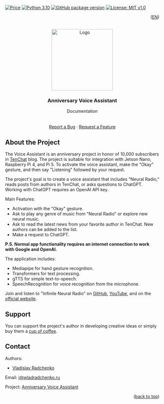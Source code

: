 [![Price](https://img.shields.io/badge/price-FREE-0098f7.svg)](https://github.com/wladradchenko/assistant.wladradchenko.ru/blob/main/LICENSE)
[![Python 3.10](https://img.shields.io/badge/python-3.10-blue.svg)](https://www.python.org/downloads/release/python-310/)
[![GitHub package version](https://img.shields.io/github/v/release/wladradchenko/assistant.wladradchenko.ru?display_name=tag&sort=semver)](https://github.com/wladradchenko/assistant.wladradchenko.ru)
[![License: MIT v1.0](https://img.shields.io/badge/license-MIT-blue.svg)](https://github.com/wladradchenko/assistant.wladradchenko.ru/blob/main/LICENSE)

<p align="right">(<a href="README.md">EN</a>)</p>
<div id="top"></div>

<br />
<div align="center">
  <a href="https://github.com/wladradchenko/assistant.wladradchenko.ru">
    <img src="https://media.giphy.com/media/fO3jej3pv2ofGkquhO/giphy.gif" alt="Logo" width="200" height="200">
  </a>
  
  <h3 align="center">Anniversary Voice Assistant</h3>

  <p align="center">
    Documentation
    <br/>
    <br/>
    <br/>
    <a href="https://github.com/wladradchenko/assistant.wladradchenko.ru/issues">Report a Bug</a>
    ·
    <a href="https://github.com/wladradchenko/assistant.wladradchenko.wladradchenko.ru/issues">Request a Feature</a>
  </p>
</div>

<!-- ABOUT THE PROJECT -->
## About the Project

The Voice Assistant is an anniversary project in honor of 10,000 subscribers in [TenChat](https://tenchat.ru/wladradchenko) blog. The project is suitable for integration with Jetson Nano, Raspberry Pi 4, and Pi 5. To activate the voice assistant, make the "Okay" gesture, and then say "Listening" followed by your request.

The project's goal is to create a voice assistant that includes "Neural Radio," reads posts from authors in TenChat, or asks questions to ChatGPT. Working with ChatGPT requires an OpenAI API key.

Main Features:

- Activation with the "Okay" gesture.
- Ask to play any genre of music from "Neural Radio" or explore new neural music.
- Ask to read the latest news from your favorite author in TenChat. New authors can be added to the list.
- Make a request to ChatGPT.

__P.S. Normal app functionality requires an internet connection to work with Google and OpenAI.__

The application includes:

- Mediapipe for hand gesture recognition.
- Transformers for text processing.
- gTTS for simple text-to-speech.
- SpeechRecognition for voice recognition from the microphone.

Join and listen to "Infinite Neural Radio" on [GitHub](https://github.com/wladradchenko/assistant.wladradchenko.ru), [YouTube](https://www.youtube.com/@wladradchenko), and on the [official website](https://radio.wladradchenko.ru).

<!-- DONATION -->
## Support

You can support the project's author in developing creative ideas or simply buy them a [cup of coffee](https://wladradchenko.ru/donat).
<!-- DONATION -->

<!-- CONTACT -->
## Contact

Authors: 
- [Vladislav Radchenko](https://github.com/wladradchenko/)

Email: [i@wladradchenko.ru](i@wladradchenko.ru)

Project: [Anniversary Voice Assistant](https://assistant.wladradchenko.ru)

<p align="right">(<a href="#top">back to top</a>)</p>
